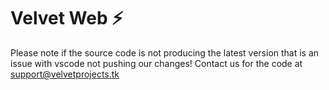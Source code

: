 # Velvet Web ⚡️
Please note if the source code is not producing the latest version that is an issue with vscode not pushing our changes! Contact us for the code at support@velvetprojects.tk

